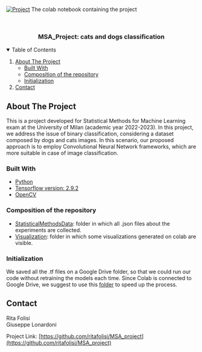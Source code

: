 [![Project](https://colab.research.google.com/assets/colab-badge.svg)](https://colab.research.google.com/drive/1IMxAVaz4M3xBgfYMJ-d_BYU-SJ2i2gIN) The colab notebook containing the project


<!-- PROJECT LOGO -->
<br />
<p align="center">
  
  <h3 align="center">MSA_Project: cats and dogs classification </h3>
  
</p>

<!-- TABLE OF CONTENTS -->
<details open="open">
  <summary>Table of Contents</summary>
  <ol>
    <li>
      <a href="#about-the-project">About The Project</a>
      <ul>
        <li><a href="#built-with">Built With</a></li>
      </ul>
      <ul>
        <li><a href="#composition-of-the-repository">Composition of the repository</a></li>
      </ul>
      <ul>
        <li><a href="#initialization">Initialization</a></li>
      </ul>
    </li>
    <li><a href="#contact">Contact</a></li>
  </ol>
</details>


<!-- ABOUT THE PROJECT -->
## About The Project

This is a project developed for Statistical Methods for Machine Learning exam at the University of Milan (academic year 2022-2023). In this project, we address the issue of binary classification, considering a dataset composed by dogs and cats images. In this scenario, our proposed approach is to employ Convolutional Neural Network frameworks, which are more suitable in case of image classification. 


### Built With

* [Python](https://www.python.org/downloads/)
* [Tensorflow version: 2.9.2](https://www.tensorflow.org/)
* [OpenCV](https://docs.opencv.org/4.x/)

### Composition of the repository
* [StatisticalMethodsData](https://github.com/ritafolisi/MSA_project/tree/main/StatisticalMethodsData): folder in which all .json files about the experiments are collected.
* [Visualization](https://github.com/ritafolisi/MSA_project/tree/main/Visualizations): folder in which some visualizations generated on colab are visible. 

### Initialization
We saved all the .tf files on a Google Drive folder, so that we could run our code without retraining the models each time. Since Colab is connected to Google Drive, we suggest to use this [folder](https://drive.google.com/drive/u/0/folders/1eyi_jGvlOI5vzNZWXnwCvJ3NqwChRhzi) to speed up the process. 

<!-- CONTACT -->
## Contact

Rita Folisi
<br />
Giuseppe Lonardoni 

Project Link: [https://github.com/ritafolisi/MSA_project](https://github.com/ritafolisi/MSA_project)





